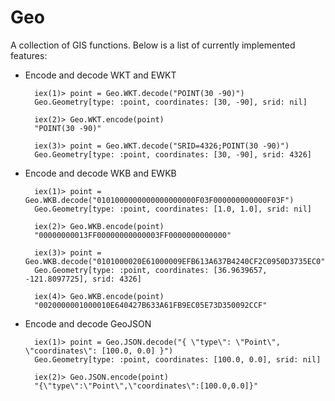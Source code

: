 # Geo

A collection of GIS functions. Below is a list of currently implemented features:

* Encode and decode WKT and EWKT

  ```
    iex(1)> point = Geo.WKT.decode("POINT(30 -90)")
    Geo.Geometry[type: :point, coordinates: [30, -90], srid: nil]

    iex(2)> Geo.WKT.encode(point)
    "POINT(30 -90)"

    iex(3)> point = Geo.WKT.decode("SRID=4326;POINT(30 -90)")
    Geo.Geometry[type: :point, coordinates: [30, -90], srid: 4326]
  ```


* Encode and decode WKB and EWKB

  ```
    iex(1)> point = Geo.WKB.decode("0101000000000000000000F03F000000000000F03F")
    Geo.Geometry[type: :point, coordinates: [1.0, 1.0], srid: nil]

    iex(2)> Geo.WKB.encode(point)
    "00000000013FF00000000000003FF0000000000000"

    iex(3)> point = Geo.WKB.decode("0101000020E61000009EFB613A637B4240CF2C0950D3735EC0")
    Geo.Geometry[type: :point, coordinates: [36.9639657, -121.8097725], srid: 4326]

    iex(4)> Geo.WKB.encode(point)
    "0020000001000010E640427B633A61FB9EC05E73D350092CCF"
  ```

* Encode and decode GeoJSON

  ```
    iex(1)> point = Geo.JSON.decode("{ \"type\": \"Point\", \"coordinates\": [100.0, 0.0] }")
    Geo.Geometry[type: :point, coordinates: [100.0, 0.0], srid: nil]

    iex(2)> Geo.JSON.encode(point)
    "{\"type\":\"Point\",\"coordinates\":[100.0,0.0]}"
  ```